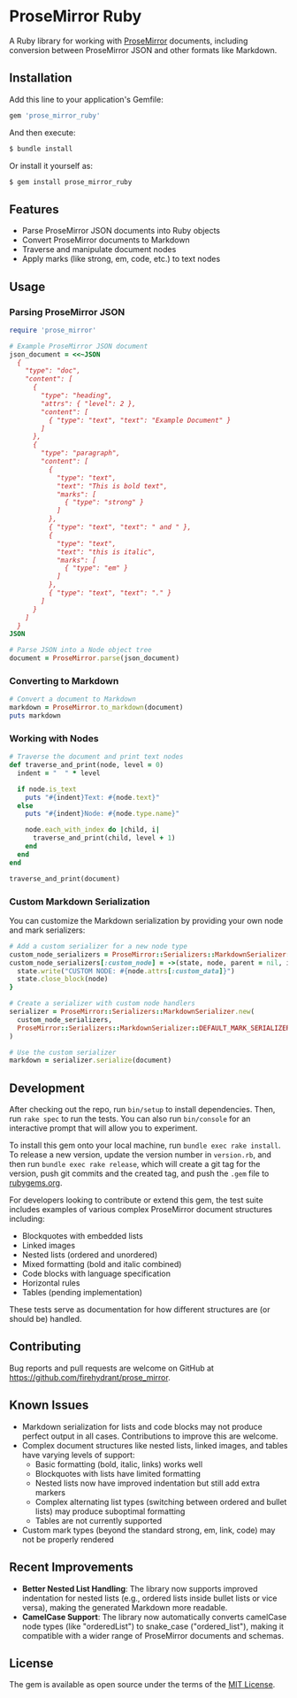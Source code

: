 # ProseMirror Ruby

A Ruby library for working with [ProseMirror](https://prosemirror.net/) documents, including conversion between ProseMirror JSON and other formats like Markdown.

## Installation

Add this line to your application's Gemfile:

```ruby
gem 'prose_mirror_ruby'
```

And then execute:

```bash
$ bundle install
```

Or install it yourself as:

```bash
$ gem install prose_mirror_ruby
```

## Features

- Parse ProseMirror JSON documents into Ruby objects
- Convert ProseMirror documents to Markdown
- Traverse and manipulate document nodes
- Apply marks (like strong, em, code, etc.) to text nodes

## Usage

### Parsing ProseMirror JSON

```ruby
require 'prose_mirror'

# Example ProseMirror JSON document
json_document = <<~JSON
  {
    "type": "doc",
    "content": [
      {
        "type": "heading",
        "attrs": { "level": 2 },
        "content": [
          { "type": "text", "text": "Example Document" }
        ]
      },
      {
        "type": "paragraph",
        "content": [
          {
            "type": "text",
            "text": "This is bold text",
            "marks": [
              { "type": "strong" }
            ]
          },
          { "type": "text", "text": " and " },
          {
            "type": "text",
            "text": "this is italic",
            "marks": [
              { "type": "em" }
            ]
          },
          { "type": "text", "text": "." }
        ]
      }
    ]
  }
JSON

# Parse JSON into a Node object tree
document = ProseMirror.parse(json_document)
```

### Converting to Markdown

```ruby
# Convert a document to Markdown
markdown = ProseMirror.to_markdown(document)
puts markdown
```

### Working with Nodes

```ruby
# Traverse the document and print text nodes
def traverse_and_print(node, level = 0)
  indent = "  " * level

  if node.is_text
    puts "#{indent}Text: #{node.text}"
  else
    puts "#{indent}Node: #{node.type.name}"

    node.each_with_index do |child, i|
      traverse_and_print(child, level + 1)
    end
  end
end

traverse_and_print(document)
```

### Custom Markdown Serialization

You can customize the Markdown serialization by providing your own node and mark serializers:

```ruby
# Add a custom serializer for a new node type
custom_node_serializers = ProseMirror::Serializers::MarkdownSerializer::DEFAULT_NODE_SERIALIZERS.dup
custom_node_serializers[:custom_node] = ->(state, node, parent = nil, index = nil) {
  state.write("CUSTOM NODE: #{node.attrs[:custom_data]}")
  state.close_block(node)
}

# Create a serializer with custom node handlers
serializer = ProseMirror::Serializers::MarkdownSerializer.new(
  custom_node_serializers,
  ProseMirror::Serializers::MarkdownSerializer::DEFAULT_MARK_SERIALIZERS
)

# Use the custom serializer
markdown = serializer.serialize(document)
```

## Development

After checking out the repo, run `bin/setup` to install dependencies. Then, run `rake spec` to run the tests. You can also run `bin/console` for an interactive prompt that will allow you to experiment.

To install this gem onto your local machine, run `bundle exec rake install`. To release a new version, update the version number in `version.rb`, and then run `bundle exec rake release`, which will create a git tag for the version, push git commits and the created tag, and push the `.gem` file to [rubygems.org](https://rubygems.org).

For developers looking to contribute or extend this gem, the test suite includes examples of various complex ProseMirror document structures including:

- Blockquotes with embedded lists
- Linked images
- Nested lists (ordered and unordered)
- Mixed formatting (bold and italic combined)
- Code blocks with language specification
- Horizontal rules
- Tables (pending implementation)

These tests serve as documentation for how different structures are (or should be) handled.

## Contributing

Bug reports and pull requests are welcome on GitHub at https://github.com/firehydrant/prose_mirror.

## Known Issues

- Markdown serialization for lists and code blocks may not produce perfect output in all cases. Contributions to improve this are welcome.
- Complex document structures like nested lists, linked images, and tables have varying levels of support:
  - Basic formatting (bold, italic, links) works well
  - Blockquotes with lists have limited formatting
  - Nested lists now have improved indentation but still add extra markers
  - Complex alternating list types (switching between ordered and bullet lists) may produce suboptimal formatting
  - Tables are not currently supported
- Custom mark types (beyond the standard strong, em, link, code) may not be properly rendered

## Recent Improvements

- **Better Nested List Handling**: The library now supports improved indentation for nested lists (e.g., ordered lists inside bullet lists or vice versa), making the generated Markdown more readable.
- **CamelCase Support**: The library now automatically converts camelCase node types (like "orderedList") to snake_case ("ordered_list"), making it compatible with a wider range of ProseMirror documents and schemas.

## License

The gem is available as open source under the terms of the [MIT License](https://opensource.org/licenses/MIT).
